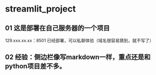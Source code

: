 # streamlit_project

## 01 这是部署在自己服务器的一个项目

129.xxx.xx.xx：8501 已经部署，可以私聊体验（域名很容易猜到，就不写了）

## 02 经验：侧边栏像写markdown一样，重点还是和python项目差不多。



